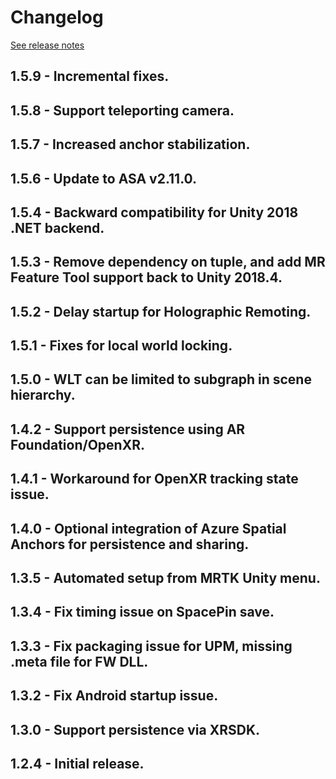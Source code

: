 # Changelog

[See release notes](https://github.com/microsoft/MixedReality-WorldLockingTools-Unity/releases)

## 1.5.9 - Incremental fixes.

## 1.5.8 - Support teleporting camera.

## 1.5.7 - Increased anchor stabilization.

## 1.5.6 - Update to ASA v2.11.0.

## 1.5.4 - Backward compatibility for Unity 2018 .NET backend.

## 1.5.3 - Remove dependency on tuple, and add MR Feature Tool support back to Unity 2018.4.

## 1.5.2 - Delay startup for Holographic Remoting.

## 1.5.1 - Fixes for local world locking.

## 1.5.0 - WLT can be limited to subgraph in scene hierarchy.

## 1.4.2 - Support persistence using AR Foundation/OpenXR.

## 1.4.1 - Workaround for OpenXR tracking state issue.

## 1.4.0 - Optional integration of Azure Spatial Anchors for persistence and sharing.

## 1.3.5 - Automated setup from MRTK Unity menu.

## 1.3.4 - Fix timing issue on SpacePin save.

## 1.3.3 - Fix packaging issue for UPM, missing .meta file for FW DLL.

## 1.3.2 - Fix Android startup issue.

## 1.3.0 - Support persistence via XRSDK.

## 1.2.4 - Initial release.


